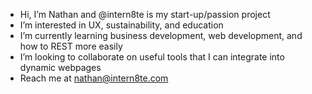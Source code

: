 -  Hi, I’m Nathan and @intern8te is my start-up/passion project
- I’m interested in UX, sustainability, and education
- I’m currently learning business development, web development, and how to REST more easily
- I’m looking to collaborate on useful tools that I can integrate into dynamic webpages
- Reach me at nathan@intern8te.com

<!---
intern8te/intern8te is a ✨ special ✨ repository because its `README.md` (this file) appears on your GitHub profile.
You can click the Preview link to take a look at your changes.
--->
